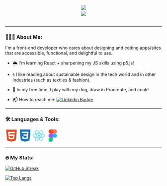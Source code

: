<div id="header" align="center">
  <img src="https://media.giphy.com/media/hpXdHPfFI5wTABdDx9/giphy.gif" />
  <div id="badges">
    <a href="https://www.linkedin.com/in/stephaniemsparra/">
      <img src="https://img.shields.io/badge/LinkedIn-blue?logo=linkedin&logoColor=white&style=for-the-badge" />
    </a>
  </div>
  <img src="https://komarev.com/ghpvc/?username=stephanieparra&style=flat-square&color=blue" alt=""/>
</div>

---

### 👩🏻‍💻 About Me:

I'm a front-end developer who cares about designing and coding apps/sites that are accessible, functional, and delightful to use.

- 🌦 I'm learning React + sharpening my JS skills using p5.js!

- 🌀 I like reading about sustainable design in the tech world and in other industries (such as textiles & fashion).

- 🐶 In my free time, I play with my dog, draw in Procreate, and cook!

- 📬 How to reach me: [![Linkedin Badge](https://img.shields.io/badge/-Stephanie-blue?style=flat&logo=Linkedin&logoColor=white)](https://www.linkedin.com/in/stephaniemsparra/)

---

### 🛠 Languages & Tools:

<div>
  <img src="https://github.com/devicons/devicon/blob/master/icons/html5/html5-plain.svg" title="html5" width="40" height="40"/>
  <img src="https://github.com/devicons/devicon/blob/master/icons/css3/css3-plain.svg" title="css3" width="40" height="40"/>
  <img src="https://github.com/devicons/devicon/blob/master/icons/react/react-original.svg" title="react" width="40" height="40"/>
  <img src="https://github.com/devicons/devicon/blob/master/icons/figma/figma-original.svg" title="figma" width="40" height="40"/>
</div>

---

### 🔥 My Stats:

[![GitHub Streak](http://github-readme-streak-stats.herokuapp.com?user=stephanieparra&theme=dark&background=000000)](https://git.io/streak-stats)

[![Top Langs](https://github-readme-stats.vercel.app/api/top-langs/?username=stephanieparra&layout=compact&theme=vision-friendly-dark)](https://github.com/anuraghazra/github-readme-stats)









